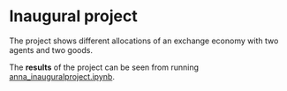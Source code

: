 # Inaugural project

The project shows different allocations of an exchange economy with two agents and two goods. 

The **results** of the project can be seen from running [anna_inauguralproject.ipynb](anna_inauguralproject.ipynb).
